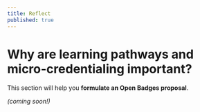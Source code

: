 ```yaml
---
title: Reflect
published: true
---
```


# Why are learning pathways and micro-credentialing important?

This section will help you **formulate an Open Badges proposal**.

*(coming soon!)*